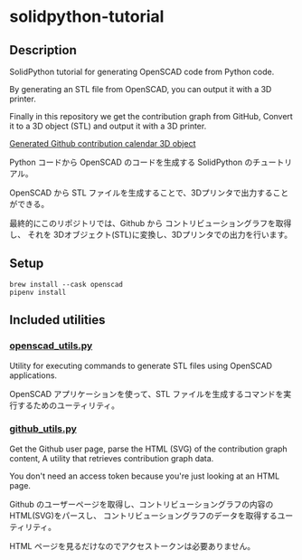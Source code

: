 

# solidpython-tutorial


## Description

SolidPython tutorial for generating OpenSCAD code from Python code.

By generating an STL file from OpenSCAD, you can output it with a 3D printer.

Finally in this repository we get the contribution graph from GitHub,
Convert it to a 3D object (STL) and output it with a 3D printer.

[Generated Github contribution calendar 3D object](python/sp04_github_contribution.stl)

Python コードから OpenSCAD のコードを生成する SolidPython のチュートリアル。

OpenSCAD から STL ファイルを生成することで、3Dプリンタで出力することができる。

最終的にこのリポジトリでは、Github から コントリビューショングラフを取得し、
それを 3Dオブジェクト(STL)に変換し、3Dプリンタでの出力を行います。


## Setup
```shell
brew install --cask openscad
pipenv install
```

## Included utilities

### [openscad_utils.py](./python/openscad_utils.py)
Utility for executing commands to generate STL files using OpenSCAD applications.

OpenSCAD アプリケーションを使って、STL ファイルを生成するコマンドを実行するためのユーティリティ。

### [github_utils.py](./python/github_utils.py)

Get the Github user page, parse the HTML (SVG) of the contribution graph content,
A utility that retrieves contribution graph data.

You don't need an access token because you're just looking at an HTML page.


Github のユーザーページを取得し、コントリビューショングラフの内容のHTML(SVG)をパースし、
コントリビューショングラフのデータを取得するユーティリティ。

HTML ページを見るだけなのでアクセストークンは必要ありません。

